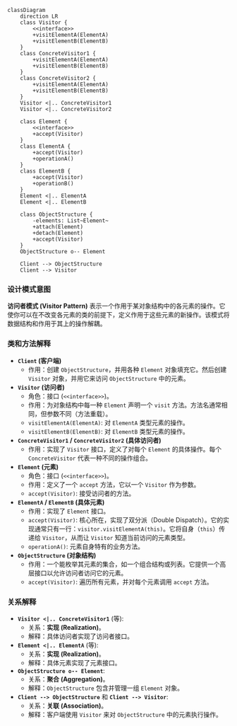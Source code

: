 ```mermaid
classDiagram
    direction LR
    class Visitor {
        <<interface>>
        +visitElementA(ElementA)
        +visitElementB(ElementB)
    }
    class ConcreteVisitor1 {
        +visitElementA(ElementA)
        +visitElementB(ElementB)
    }
    class ConcreteVisitor2 {
        +visitElementA(ElementA)
        +visitElementB(ElementB)
    }
    Visitor <|.. ConcreteVisitor1
    Visitor <|.. ConcreteVisitor2

    class Element {
        <<interface>>
        +accept(Visitor)
    }
    class ElementA {
        +accept(Visitor)
        +operationA()
    }
    class ElementB {
        +accept(Visitor)
        +operationB()
    }
    Element <|.. ElementA
    Element <|.. ElementB

    class ObjectStructure {
        -elements: List~Element~
        +attach(Element)
        +detach(Element)
        +accept(Visitor)
    }
    ObjectStructure o-- Element

    Client --> ObjectStructure
    Client --> Visitor
```

### 设计模式意图

**访问者模式 (Visitor Pattern)** 表示一个作用于某对象结构中的各元素的操作。它使你可以在不改变各元素的类的前提下，定义作用于这些元素的新操作。该模式将数据结构和作用于其上的操作解耦。

### 类和方法解释

*   **`Client` (客户端)**
    *   作用：创建 `ObjectStructure`，并用各种 `Element` 对象填充它。然后创建 `Visitor` 对象，并用它来访问 `ObjectStructure` 中的元素。
*   **`Visitor` (访问者)**
    *   角色：接口 (`<<interface>>`)。
    *   作用：为对象结构中每一种 `Element` 声明一个 `visit` 方法。方法名通常相同，但参数不同（方法重载）。
    *   `visitElementA(ElementA)`: 对 `ElementA` 类型元素的操作。
    *   `visitElementB(ElementB)`: 对 `ElementB` 类型元素的操作。
*   **`ConcreteVisitor1` / `ConcreteVisitor2` (具体访问者)**
    *   作用：实现了 `Visitor` 接口，定义了对每个 `Element` 的具体操作。每个 `ConcreteVisitor` 代表一种不同的操作组合。
*   **`Element` (元素)**
    *   角色：接口 (`<<interface>>`)。
    *   作用：定义了一个 `accept` 方法，它以一个 `Visitor` 作为参数。
    *   `accept(Visitor)`: 接受访问者的方法。
*   **`ElementA` / `ElementB` (具体元素)**
    *   作用：实现了 `Element` 接口。
    *   `accept(Visitor)`: 核心所在，实现了双分派（Double Dispatch）。它的实现通常只有一行：`visitor.visitElementA(this)`。它将自身（`this`）传递给 `Visitor`，从而让 `Visitor` 知道当前访问的元素类型。
    *   `operationA()`: 元素自身特有的业务方法。
*   **`ObjectStructure` (对象结构)**
    *   作用：一个能枚举其元素的集合，如一个组合结构或列表。它提供一个高层接口以允许访问者访问它的元素。
    *   `accept(Visitor)`: 遍历所有元素，并对每个元素调用 `accept` 方法。

### 关系解释

*   **`Visitor <|.. ConcreteVisitor1`** (等):
    *   关系：**实现 (Realization)**。
    *   解释：具体访问者实现了访问者接口。
*   **`Element <|.. ElementA`** (等):
    *   关系：**实现 (Realization)**。
    *   解释：具体元素实现了元素接口。
*   **`ObjectStructure o-- Element`**:
    *   关系：**聚合 (Aggregation)**。
    *   解释：`ObjectStructure` 包含并管理一组 `Element` 对象。
*   **`Client --> ObjectStructure`** 和 **`Client --> Visitor`**:
    *   关系：**关联 (Association)**。
    *   解释：客户端使用 `Visitor` 来对 `ObjectStructure` 中的元素执行操作。